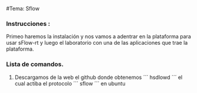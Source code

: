 #Tema: Sflow
### Instrucciones :
Primeo haremos la instalación y nos vamos a adentrar en la plataforma para usar sFlow-rt y luego el laboratorio con una de las aplicaciones que trae la plataforma. 
### Lista de comandos.
1. Descargamos de la web el github donde obtenemos ´´´ hsdlowd ´´´ el cual actiba el protocolo ´´´ sflow ´´´ en ubuntu
